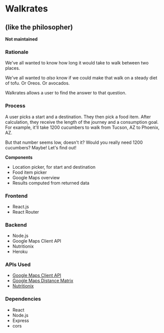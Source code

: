# Walkrates
## (like the philosopher)
**Not maintained**

### Rationale

We've all wanted to know how long it would take to walk between two places.

We've all wanted to _also_ know if we could make that walk on a steady diet of tofu. Or Oreos. Or avocados.

Walkrates allows a user to find the answer to that question.

### Process

A user picks a start and a destination. They then pick a food item. After calculation, they receive the length of the journey and a consumption goal. For example, it'll take 1200 cucumbers to walk from Tucson, AZ to Phoenix, AZ.

But that number seems low, doesn't it? Would you really need 1200 cucumbers? Maybe! Let's find out!

**Components**

- Location picker, for start and destination
- Food item picker
- Google Maps overview
- Results computed from returned data

### Frontend

- React.js
- React Router

### Backend

- Node.js
- Google Maps Client API
- Nutritionix
- Heroku

### APIs Used

- [Google Maps Client API](https://developers.google.com/maps/web-services/client-library)
- [Google Maps Distance Matrix](https://developers.google.com/maps/documentation/distance-matrix/start)
- [Nutritionix](https://developer.nutritionix.com/)  

### Dependencies

- React
- Node.js
- Express
- cors